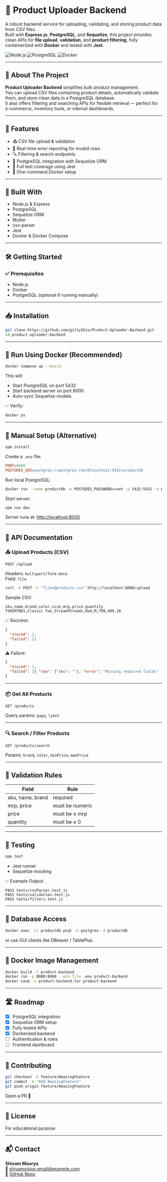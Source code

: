 # 🧠 Product Uploader Backend

A robust backend service for uploading, validating, and storing product data from CSV files.  
Built with **Express.js**, **PostgreSQL**, and **Sequelize**, this project provides clean APIs for **file upload**, **validation**, and **product filtering**, fully containerized with **Docker** and tested with **Jest**.

![Node.js](https://img.shields.io/badge/Node.js-43853D?style=for-the-badge&logo=node.js&logoColor=white)
![PostgreSQL](https://img.shields.io/badge/PostgreSQL-316192?style=for-the-badge&logo=postgresql&logoColor=white)
![Docker](https://img.shields.io/badge/Docker-2496ED?style=for-the-badge&logo=docker&logoColor=white)

---

## 📖 About The Project

**Product Uploader Backend** simplifies bulk product management.  
You can upload CSV files containing product details, automatically validate them, and store clean data in a PostgreSQL database.  
It also offers filtering and searching APIs for flexible retrieval — perfect for e-commerce, inventory tools, or internal dashboards.

---

## 🎯 Features

- 📤 CSV file upload & validation
- 🧮 Real-time error reporting for invalid rows
- 🔍 Filtering & search endpoints
- 🐘 PostgreSQL integration with Sequelize ORM
- 🧪 Full test coverage using Jest
- 🐳 One-command Docker setup

---

## 🧰 Built With

- Node.js & Express
- PostgreSQL
- Sequelize ORM
- Multer
- csv-parser
- Jest
- Docker & Docker Compose

---

## 🛠️ Getting Started

### ✅ Prerequisites

- Node.js
- Docker
- PostgreSQL (optional if running manually)

---

## 📥 Installation

```bash
git clone https://github.com/gittyShiv/Product-Uploader-Backend.git
cd product-uploader-backend
```

---

## 🐳 Run Using Docker (Recommended)

```bash
docker compose up --build
```

This will:
- Start PostgreSQL on port 5432
- Start backend server on port 8000
- Auto-sync Sequelize models

✅ Verify:
```bash
docker ps
```

---

## 🧱 Manual Setup (Alternative)

```bash
npm install
```

Create a `.env` file:
```ini
PORT=8000
POSTGRES_URI=postgres://postgres:root@localhost:5432/productdb
```

Run local PostgreSQL:
```bash
docker run --name productdb -e POSTGRES_PASSWORD=root -p 5432:5432 -d postgres
```

Start server:
```bash
npm run dev
```

Server runs at: [http://localhost:8000](http://localhost:8000)

---

## 📡 API Documentation

### 📤 Upload Products (CSV)

```
POST /upload
```

Headers: `multipart/form-data`  
Field: `file`

```bash
curl -X POST -F "file=@products.csv" http://localhost:8000/upload
```

Sample CSV:
```csv
sku,name,brand,color,size,mrp,price,quantity
TSHIRT001,Classic Tee,StreamThreads,Red,M,799,499,10
```

✅ Success:
```json
{
  "stored": 2,
  "failed": []
}
```

⚠️ Failure:
```json
{
  "stored": 1,
  "failed": [{ "row": {"sku": ""}, "error": "Missing required fields" }]
}
```

---

### 📦 Get All Products

```
GET /products
```

Query params: `page`, `limit`

---

### 🔍 Search / Filter Products

```
GET /products/search
```

Params: `brand`, `color`, `minPrice`, `maxPrice`

---

## 🧠 Validation Rules

| Field           | Rule                 |
|-----------------|----------------------|
| sku, name, brand| required             |
| mrp, price      | must be numeric      |
| price           | must be ≤ mrp       |
| quantity        | must be ≥ 0         |

---

## 🧪 Testing

```bash
npm test
```

- Jest runner
- Sequelize mocking

✅ Example Output:
```
PASS tests/csvParser.test.js
PASS tests/validation.test.js
PASS tests/filters.test.js
```

---

## 🐘 Database Access

```bash
docker exec -it productdb psql -U postgres -d productdb
```

or use GUI clients like DBeaver / TablePlus.

---

## 🧩 Docker Image Management

```bash
docker build -t product-backend .
docker run -p 8000:8000 --env-file .env product-backend
docker save -o product-backend.tar product-backend
```

---

## 🛣️ Roadmap

- [x] PostgreSQL integration
- [x] Sequelize ORM setup
- [x] Fully tested APIs
- [x] Dockerized backend
- [ ] Authentication & roles
- [ ] Frontend dashboard

---

## 🤝 Contributing

```bash
git checkout -b feature/AmazingFeature
git commit -m "Add AmazingFeature"
git push origin feature/AmazingFeature
```

Open a PR 🚀

---

## 📄 License

For educational purpose

---

## 📬 Contact

**Shivam Maurya**  
📧 shivamvision.email@example.com  
🔗 [GitHub Repo](https://github.com/your-username/product-uploader-backend)